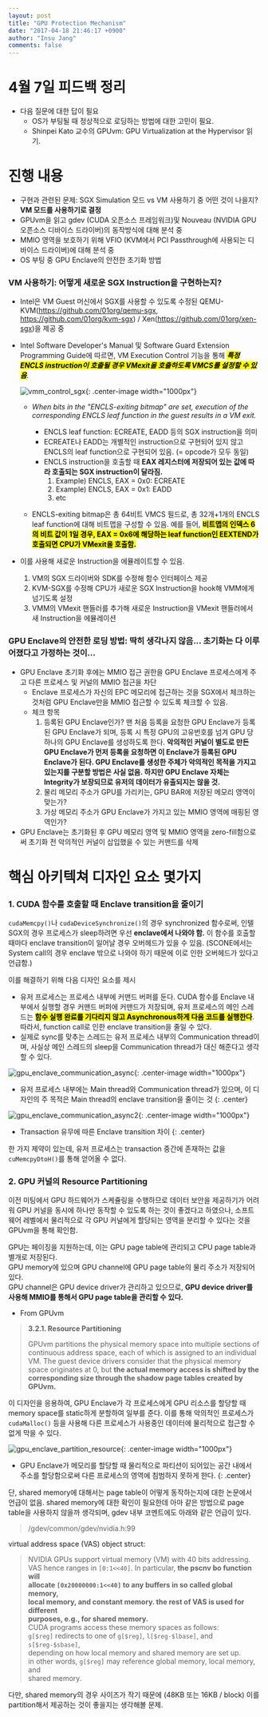 ```yaml
---
layout: post
title: "GPU Protection Mechanism"
date: "2017-04-18 21:46:17 +0900"
author: "Insu Jang"
comments: false
---
```

# 4월 7일 피드백 정리

- 다음 질문에 대한 답이 필요
    - OS가 부팅될 때 정상적으로 로딩하는 방법에 대한 고민이 필요.
    - Shinpei Kato 교수의 GPUvm: GPU Virtualization at the Hypervisor 읽기.

# 진행 내용
- 구현과 관련된 문제: SGX Simulation 모드 vs VM 사용하기 중 어떤 것이 나을지? **VM 모드를 사용하기로 결정**
- GPUvm을 읽고 gdev (CUDA 오픈소스 프레임워크)및 Nouveau (NVIDIA GPU 오픈소스 디바이스 드라이버)의 동작방식에 대해 분석 중
- MMIO 영역을 보호하기 위해 VFIO (KVM에서 PCI Passthrough에 사용되는 디바이스 드라이버)에 대해 분석 중
- OS 부팅 중 GPU Enclave의 안전한 초기화 방법

### VM 사용하기: 어떻게 새로운 SGX Instruction을 구현하는지?
- Intel은 VM Guest 머신에서 SGX를 사용할 수 있도록 수정된 QEMU-KVM(https://github.com/01org/qemu-sgx, https://github.com/01org/kvm-sgx) / Xen(https://github.com/01org/xen-sgx)을 제공 중
- Intel Software Developer's Manual 및 Software Guard Extension Programming Guide에 따르면, VM Execution Control 기능을 통해 ***<mark>특정 ENCLS instruction이 호출될 경우 VMexit을 호출하도록 VMCS를 설정할 수 있음</mark>***.

    ![vmm_control_sgx](/assets/images/170418/vmm_control_sgx.png){: .center-image width="1000px"}

    - *When bits in the "ENCLS-exiting bitmap" are set, execution of the corresponding ENCLS leaf function in the guest results in a VM exit.*

        - ENCLS leaf function: ECREATE, EADD 등의 SGX instruction을 의미
        - ECREATE나 EADD는 개별적인 instruction으로 구현되어 있지 않고 ENCLS의 leaf function으로 구현되어 있음. (= opcode가 모두 동일)
        - ENCLS instruction을 호출할 때 **EAX 레지스터에 저장되어 있는 값에 따라 호출되는 SGX instruction이 달라짐.**
            1. Example) ENCLS, EAX = 0x0: ECREATE
            2. Example) ENCLS, EAX = 0x1: EADD
            3. etc

    - ENCLS-exiting bitmap은 총 64비트 VMCS 필드로, 총 32개+1개의 ENCLS leaf function에 대해 비트맵을 구성할 수 있음. 예를 들어, **<mark>비트맵의 인덱스 6의 비트 값이 1일 경우, EAX = 0x6에 해당하는 leaf function인 EEXTEND가 호출되면 CPU가 VMexit을 호출함.</mark>**

- 이를 사용해 새로운 Instruction을 에뮬레이트할 수 있음.
    1. VM의 SGX 드라이버와 SDK를 수정해 함수 인터페이스 제공
    2. KVM-SGX를 수정해 CPU가 새로운 SGX Instruction을 hook해 VMM에게 넘기도록 설정
    3. VMM의 VMexit 핸들러를 추가해 새로운 Instruction을 VMexit 핸들러에서 새 Instruction을 에뮬레이션

### GPU Enclave의 안전한 로딩 방법: 딱히 생각나지 않음... 초기화는 다 이루어졌다고 가정하는 것이...
- GPU Enclave 초기화 후에는 MMIO 접근 권한을 GPU Enclave 프로세스에게 주고 다른 프로세스 및 커널의 MMIO 접근을 차단
    - Enclave 프로세스가 자신의 EPC 메모리에 접근하는 것을 SGX에서 체크하는 것처럼 GPU Enclave만을 MMIO 접근할 수 있도록 체크할 수 있음.
    - 체크 항목
        1. 등록된 GPU Enclave인가? 맨 처음 등록을 요청한 GPU Enclave가 등록된 GPU Enclave가 되며, 등록 시 특정 GPU의 고유번호를 넘겨 GPU 당 하나의 GPU Enclave를 생성하도록 한다. **악의적인 커널이 별도로 만든 GPU Enclave가 먼저 등록을 요청하면 이 Enclave가 등록된 GPU Enclave가 된다. GPU Enclave를 생성한 주체가 악의적인 목적을 가지고 있는지를 구분할 방법은 사실 없음. 하지만 GPU Enclave 자체는 Integrity가 보장되므로 유저의 데이터가 유출되지는 않을 것.**
        2. 물리 메모리 주소가 GPU를 가리키는, GPU BAR에 저장된 메모리 영역이 맞는가?
        3. 가상 메모리 주소가 GPU Enclave가 가지고 있는 MMIO 영역에 매핑된 영역인가?
- GPU Enclave는 초기화된 후 GPU 메모리 영역 및 MMIO 영역을 zero-fill함으로써 초기화 전 악의적인 커널이 삽입했을 수 있는 커맨드를 삭제

# 핵심 아키텍쳐 디자인 요소 몇가지
### 1. CUDA 함수를 호출할 때 Enclave transition을 줄이기
`cudaMemcpy()`나 `cudaDeviceSynchronize()`의 경우 synchronized 함수로써, 인텔 SGX의 경우 프로세스가 sleep하려면 우선 **enclave에서 나와야 함.** 이 함수를 호출할 때마다 enclave transition이 일어날 경우 오버헤드가 있을 수 있음. (SCONE에서는 System call의 경우 enclave 밖으로 나와야 하기 때문에 이로 인한 오버헤드가 있다고 언급함.)

이를 해결하기 위해 다음 디자인 요소를 제시
- 유저 프로세스는 프로세스 내부에 커맨드 버퍼를 둔다. CUDA 함수를 Enclave 내부에서 실행할 경우 커맨드 버퍼에 커맨드가 저장되며, 유저 프로세스의 메인 스레드는 **<mark>함수 실행 완료를 기다리지 않고 Asynchronous하게 다음 코드를 실행한다</mark>**. 따라서, function call로 인한 enclave transition을 줄일 수 있다.
- 실제로 sync를 맞추는 스레드는 유저 프로세스 내부의 Communication thread이며, 사실상 메인 스레드의 sleep을 Communication thread가 대신 해준다고 생각할 수 있다.

![gpu_enclave_communication_async](/assets/images/170418/gpu_enclave_communication_async.png){: .center-image width="1000px"}
* 유저 프로세스 내부에는 Main thread와 Communication thread가 있으며, 이 디자인의 주 목적은 Main thread의 enclave transition을 줄이는 것
{: .center}

![gpu_enclave_communication_async2](/assets/images/170418/gpu_enclave_communication_async2.png){: .center-image width="1000px"}
* Transaction 유무에 따른 Enclave transition 차이
{: .center}

한 가지 제약이 있는데, 유저 프로세스는 transaction 중간에 존재하는 값을 `cuMemcpyDtoH()`를 통해 얻어올 수 없다.

### 2. GPU 커널의 Resource Partitioning
이전 미팅에서 GPU 하드웨어가 스케쥴링을 수행하므로 데이터 보안을 제공하기가 어려워 GPU 커널을 동시에 하나만 동작할 수 있도록 하는 것이 좋겠다고 하였으나, 소프트웨어 레벨에서 물리적으로 각 GPU 커널에게 할당되는 영역을 분리할 수 있다는 것을 GPUvm을 통해 확인함.

GPU는 페이징을 지원하는데, 이는 GPU page table에 관리되고 CPU page table과 별개로 저장된다.  
GPU memory에 있으며 GPU channel에 GPU page table의 물리 주소가 저장되어 있다.  
GPU channel은 GPU device driver가 관리하고 있으므로, **GPU device driver를 사용해 MMIO를 통해서 GPU page table을 관리할 수 있다.**  
- From GPUvm

> **3.2.1. Resource Partitioning**
>
> GPUvm partitions the physical memory space into multiple sections of continuous address space, each of which is assigned to an individual VM.
The guest device drivers consider that the physical memory space originates at 0, but **the actual memory access is shifted by the corresponding size through the shadow page tables created by GPUvm.**

이 디자인을 응용하여, GPU Enclave가 각 프로세스에게 GPU 리소스를 할당할 때 memory space를 static하게 분할하여 일부를 준다. 이를 통해 악의적인 프로세스가 `cudaMalloc()` 등을 사용해 다른 프로세스가 사용중인 데이터에 물리적으로 접근할 수 없게 막을 수 있다.

![gpu_enclave_partition_resource](/assets/images/170418/gpu_enclave_partition_resource.png){: .center-image width="1000px"}
* GPU Enclave가 메모리를 할당할 때 물리적으로 파티션이 되어있는 공간 내에서 주소를 할당함으로써 다른 프로세스의 영역에 침범하지 못하게 한다.
{: .center}

단, shared memory에 대해서는 page table이 어떻게 동작하는지에 대한 논문에서 언급이 없음. shared memory에 대한 확인이 필요한데 아마 같은 방법으로 page table을 사용하지 않을까 생각되며, gdev 내부 코멘트에도 아래와 같은 언급이 있다.

> /gdev/common/gdev/nvidia.h:99
>
>
virtual address space (VAS) object struct:
>
> NVIDIA GPUs support virtual memory (VM) with 40 bits addressing.  
VAS hence ranges in `[0:1<<40]`. In particular, **the pscnv bo function will  
allocate `[0x20000000:1<<40]` to any buffers in so called global memory,  
local memory, and constant memory. the rest of VAS is used for different  
purposes, e.g., for shared memory.**  
CUDA programs access these memory spaces as follows:  
`g[$reg]` redirects to one of `g[$reg]`, `l[$reg-$lbase]`, and `s[$reg-$sbase]`,  
depending on how local memory and shared memory are set up.  
in other words, `g[$reg]` may reference global memory, local memory, and  
shared memory.


다만, shared memory의 경우 사이즈가 작기 때문에 (48KB 또는 16KB / block) 이를 partition해서 제공하는 것이 좋을지는 생각해볼 문제.
